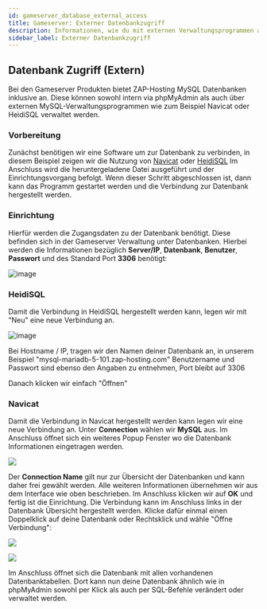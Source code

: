 ```yaml
---
id: gameserver_database_external_access
title: Gameserver: Externer Datenbankzugriff
description: Informationen, wie du mit externen Verwaltungsprogrammen auf die Datenbanken von Gameservern von ZAP-Hosting zugreifen kannst - ZAP-Hosting.com Dokumentationen
sidebar_label: Externer Datenbankzugriff
---
```


## Datenbank Zugriff (Extern)

Bei den Gameserver Produkten bietet ZAP-Hosting MySQL Datenbanken inklusive an. Diese können sowohl intern via phpMyAdmin als auch über externen MySQL-Verwaltungsprogrammen wie zum Beispiel Navicat oder HeidiSQL verwaltet werden. 

### Vorbereitung

Zunächst benötigen wir eine Software um zur Datenbank zu verbinden, in diesem Beispiel zeigen wir die Nutzung von [Navicat](https://www.chip.de/downloads/Navicat-Lite_70358373.html) oder [HeidiSQL](https://www.heidisql.com/download.php) Im Anschluss wird die heruntergeladene Datei ausgeführt und der Einrichtungsvorgang befolgt. Wenn dieser Schritt abgeschlossen ist, dann kann das Programm gestartet werden und die Verbindung zur Datenbank hergestellt werden. 

### Einrichtung

Hierfür werden die Zugangsdaten zu der Datenbank benötigt. Diese befinden sich in der Gameserver Verwaltung unter Datenbanken. Hierbei werden die Informationen bezüglich **Server/IP**, **Datenbank**, **Benutzer**, **Passwort** und des Standard Port **3306** benötigt:

![image](https://user-images.githubusercontent.com/13604413/159171035-cbada76f-c540-42d1-8a77-26d9b09acaa1.png)


### HeidiSQL

Damit die Verbindung in HeidiSQL hergestellt werden kann, legen wir mit "Neu" eine neue Verbindung an.

![image](https://user-images.githubusercontent.com/71441339/161415767-8acd5679-6462-4207-9021-8d5ea4b4c4c5.png)

Bei Hostname / IP, tragen wir den Namen deiner Datenbank an, in unserem Beispiel "mysql-mariadb-5-101.zap-hosting.com"
Benutzername und Passwort sind ebenso den Angaben zu entnehmen, Port bleibt auf 3306

Danach klicken wir einfach "Öffnen"

### Navicat

Damit die Verbindung in Navicat hergestellt werden kann legen wir eine neue Verbindung an. Unter **Connection** wählen wir **MySQL** aus. Im Anschluss öffnet sich ein weiteres Popup Fenster wo die Datenbank Informationen eingetragen werden.

![](https://user-images.githubusercontent.com/61839701/165672645-81f0c3ed-0f1c-4be5-8a85-d92df335981f.png)

Der **Connection Name** gilt nur zur Übersicht der Datenbanken und kann daher frei gewählt werden. Alle weiteren Informationen übernehmen wir aus dem Interface wie oben beschrieben. Im Anschluss klicken wir auf **OK** und fertig ist die Einrichtung. Die Verbindung kann im Anschluss links in der Datenbank Übersicht hergestellt 
werden. Klicke dafür einmal einen Doppelklick auf deine Datenbank oder Rechtsklick und wähle "Öffne Verbindung":

![](https://user-images.githubusercontent.com/61839701/165673163-213ab077-478f-4102-b36b-60ff5e1f2262.png)

![](https://user-images.githubusercontent.com/61839701/165673099-e1cd908a-5421-4ec4-bb88-186c3d894c39.png)


Im Anschluss öffnet sich die Datenbank mit allen vorhandenen Datenbanktabellen. Dort kann nun deine Datenbank ähnlich wie in phpMyAdmin sowohl per Klick als auch per SQL-Befehle verändert oder verwaltet werden. 
